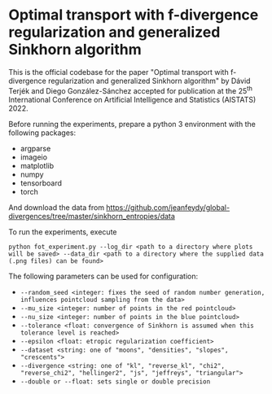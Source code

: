 # Optimal transport with f-divergence regularization and generalized Sinkhorn algorithm

This is the official codebase for the paper "Optimal transport with f-divergence regularization and generalized Sinkhorn algorithm" by Dávid Terjék and Diego González-Sánchez accepted for publication at the 25<sup>th</sup> International Conference on Artificial Intelligence and Statistics (AISTATS) 2022.

Before running the experiments, prepare a python 3 environment with the following packages:
* argparse
* imageio
* matplotlib
* numpy
* tensorboard
* torch

And download the data from https://github.com/jeanfeydy/global-divergences/tree/master/sinkhorn_entropies/data

To run the experiments, execute

```python fot_experiment.py --log_dir <path to a directory where plots will be saved> --data_dir <path to a directory where the supplied data (.png files) can be found>```

The following parameters can be used for configuration:

* ```--random_seed <integer: fixes the seed of random number generation, influences pointcloud sampling from the data>```
* ```--mu_size <integer: number of points in the red pointcloud>```
* ```--nu_size <integer: number of points in the blue pointcloud>```
* ```--tolerance <float: convergence of Sinkhorn is assumed when this tolerance level is reached>```
* ```--epsilon <float: etropic regularization coefficient>```
* ```--dataset <string: one of "moons", "densities", "slopes", "crescents">```
* ```--divergence <string: one of "kl", "reverse_kl", "chi2", "reverse_chi2", "hellinger2", "js", "jeffreys", "triangular">```
* ```--double or --float: sets single or double precision```